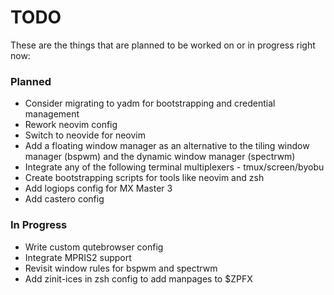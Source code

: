 # TODO

These are the things that are planned to be worked on or in progress right now:

### Planned

 * Consider migrating to yadm for bootstrapping and credential management
 * Rework neovim config
 * Switch to neovide for neovim
 * Add a floating window manager as an alternative to the tiling window manager (bspwm) and the dynamic window manager (spectrwm)
 * Integrate any of the following terminal multiplexers - tmux/screen/byobu
 * Create bootstrapping scripts for tools like neovim and zsh
 * Add logiops config for MX Master 3
 * Add castero config

### In Progress

 * Write custom qutebrowser config
 * Integrate MPRIS2 support
 * Revisit window rules for bspwm and spectrwm
 * Add zinit-ices in zsh config to add manpages to $ZPFX
